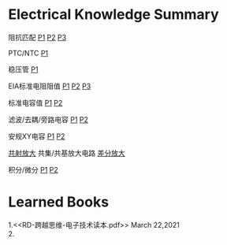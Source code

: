 # Electrical Knowledge Summary
阻抗匹配
[P1](https://user-images.githubusercontent.com/32056331/112106601-d78dcc80-8be8-11eb-9f9b-d9693a4de2f6.png)
[P2](https://user-images.githubusercontent.com/32056331/112110833-681adb80-8bee-11eb-9c91-126aa71c3646.png)
[P3](https://user-images.githubusercontent.com/32056331/112113136-643c8880-8bf1-11eb-8ba3-42e5c3772a22.png)

PTC/NTC
[P1](https://user-images.githubusercontent.com/32056331/112107506-fd67a100-8be9-11eb-8594-1aabe724d555.png)

稳压管
[P1](https://user-images.githubusercontent.com/32056331/112598929-356d1f00-8e4a-11eb-9db3-aec55762f6e3.png)

EIA标准电阻阻值
[P1](https://user-images.githubusercontent.com/32056331/112121605-61926100-8bfa-11eb-8793-a2d85a447fad.jpg)
[P2](https://user-images.githubusercontent.com/32056331/112119796-ac12de00-8bf8-11eb-99f5-9950680b0f98.jpg)
[P3](https://user-images.githubusercontent.com/32056331/112120009-d49ad800-8bf8-11eb-98ef-f4c9c5f32830.jpg)

标准电容值
[P1](https://user-images.githubusercontent.com/32056331/112126521-7de4cc80-8bff-11eb-8951-747d5d69560a.jpg)
[P2](https://user-images.githubusercontent.com/32056331/112126328-4e35c480-8bff-11eb-80ca-aff30cc4cbc5.jpg)

滤波/去耦/旁路电容
[P1](https://user-images.githubusercontent.com/32056331/112243339-5c7bf300-8c88-11eb-8bd1-01173f4445ad.png)
[P2](https://user-images.githubusercontent.com/32056331/112243397-70275980-8c88-11eb-9a65-039af7f9aeb0.png)

安规XY电容
[P1](https://user-images.githubusercontent.com/32056331/112247805-e67b8a00-8c8f-11eb-9cc9-8bf2ec2e0c16.png)
[P2](https://user-images.githubusercontent.com/32056331/112247953-16c32880-8c90-11eb-8276-8f53a9881877.png)

[共射放大](https://user-images.githubusercontent.com/32056331/112606307-2e96da00-8e53-11eb-9ec1-618464103aba.png)
共集/共基放大电路
[差分放大](https://user-images.githubusercontent.com/32056331/112957850-6e700100-9174-11eb-98f9-cd4208cc7917.png)


积分/微分
[P1](https://user-images.githubusercontent.com/32056331/112413807-cb764c00-8d5b-11eb-8a34-5fbffab9bf39.png)
[P2](https://user-images.githubusercontent.com/32056331/112413816-d03b0000-8d5b-11eb-84da-f2594af40349.png)


# Learned Books
1.<<RD-跨越思维-电子技术读本.pdf>> March 22,2021   
2.
